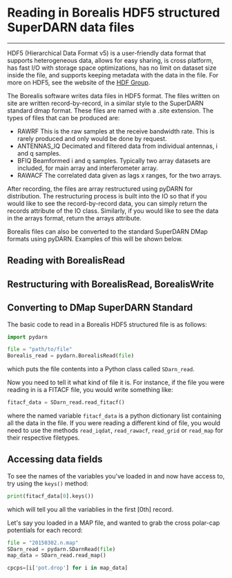 # Reading in Borealis HDF5 structured SuperDARN data files
---

HDF5 (Hierarchical Data Format v5) is a user-friendly data format that supports
heterogeneous data, allows for easy sharing, is cross platform, has fast I/O
with storage space optimizations, has no limit on dataset size inside the file,
and supports keeping metadata with the data in the file. For more on
HDF5, see the website of the [HDF Group](www.hdfgroup.org).

The Borealis software writes data files in HDF5 format. The files written on
site are written record-by-record, in a similar style to the SuperDARN standard
dmap format. These files are named with a .site extension. The types of files
that can be produced are:
- RAWRF
    This is the raw samples at the receive bandwidth rate. This is rarely
    produced and only would be done by request.
- ANTENNAS_IQ
    Decimated and filtered data from individual antennas, i and q samples.
- BFIQ
    Beamformed i and q samples. Typically two array datasets are included,
    for main array and interferometer array.
- RAWACF
    The correlated data given as lags x ranges, for the two arrays.


After recording, the files are array restructured using pyDARN for distribution.
The restructuring process is built into the IO so that if you would like to see
the record-by-record data, you can simply return the records attribute of the
IO class. Similarly, if you would like to see the data in the arrays format,
return the arrays attribute.

Borealis files can also be converted to the standard SuperDARN DMap formats
using pyDARN. Examples of this will be shown below.

## Reading with BorealisRead

## Restructuring with BorealisRead, BorealisWrite

## Converting to DMap SuperDARN Standard

The basic code to read in a Borealis HDF5 structured file is as follows:

```python
import pydarn

file = "path/to/file"
Borealis_read = pydarn.BorealisRead(file)
```
which puts the file contents into a Python class called `SDarn_read`.

Now you need to tell it what kind of file it is. For instance, if the file you were reading in is a FITACF file, you would write something like:
```python
fitacf_data = SDarn_read.read_fitacf()
```
where the named variable `fitacf_data` is a python dictionary list containing all the data in the file. If you were reading a different kind of file, you would need to use the methods `read_iqdat`, `read_rawacf`, `read_grid` or `read_map` for their respective filetypes.

## Accessing data fields
To see the names of the variables you've loaded in and now have access to, try using the `keys()` method:
```python
print(fitacf_data[0].keys())
```
which will tell you all the variablies in the first [0th] record.

Let's say you loaded in a MAP file, and wanted to grab the cross polar-cap potentials for each record:
```python
file = "20150302.n.map"
SDarn_read = pydarn.SDarnRead(file)
map_data = SDarn_read.read_map()

cpcps=[i['pot.drop'] for i in map_data]
```